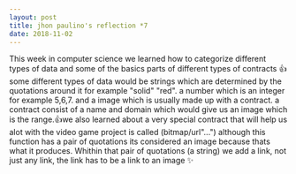 ```yaml
---
layout: post
title: jhon paulino's reflection *7
date: 2018-11-02
---
```


This week in computer science we learned how to categorize different types of data and some of the basics parts of different types of contracts :+1: some different types of data would be strings which are determined by the quotations around it for example "solid" "red".  a number which is an integer for example 5,6,7. and a image which is usually made up with a contract. a contract consist of a name and  domain which would give us an image which is the range.:+1:we also learned about a very special contract that will help us alot with the video game project is called (bitmap/url"...") although this function has a pair of quotations its considered an image because thats what it produces. Whithin that pair of quotations (a string) we add a link, not just any link, the link has to be a link to an image :sparkles: 
